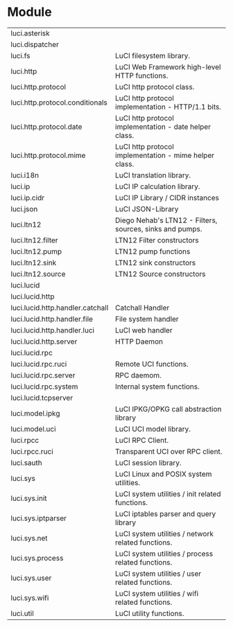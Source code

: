 # Module

|                                  |                                                          |
| -                                | -                                                        |
| luci.asterisk                    |                                                          |
| luci.dispatcher                  |                                                          |
| luci.fs                          | LuCI filesystem library.                                 |
| luci.http                        | LuCI Web Framework high-level HTTP functions.            |
| luci.http.protocol               | LuCI http protocol class.                                |
| luci.http.protocol.conditionals  | LuCI http protocol implementation - HTTP/1.1 bits.       |
| luci.http.protocol.date          | LuCI http protocol implementation - date helper class.   |
| luci.http.protocol.mime          | LuCI http protocol implementation - mime helper class.   |
| luci.i18n                        | LuCI translation library.                                |
| luci.ip                          | LuCI IP calculation library.                             |
| luci.ip.cidr                     | LuCI IP Library / CIDR instances                         |
| luci.json                        | LuCI JSON-Library                                        |
| luci.ltn12                       | Diego Nehab's LTN12 - Filters, sources, sinks and pumps. |
| luci.ltn12.filter                | LTN12 Filter constructors                                |
| luci.ltn12.pump                  | LTN12 pump functions                                     |
| luci.ltn12.sink                  | LTN12 sink constructors                                  |
| luci.ltn12.source                | LTN12 Source constructors                                |
| luci.lucid                       |                                                          |
| luci.lucid.http                  |                                                          |
| luci.lucid.http.handler.catchall | Catchall Handler                                         |
| luci.lucid.http.handler.file     | File system handler                                      |
| luci.lucid.http.handler.luci     | LuCI web handler                                         |
| luci.lucid.http.server           | HTTP Daemon                                              |
| luci.lucid.rpc                   |                                                          |
| luci.lucid.rpc.ruci              | Remote UCI functions.                                    |
| luci.lucid.rpc.server            | RPC daemom.                                              |
| luci.lucid.rpc.system            | Internal system functions.                               |
| luci.lucid.tcpserver             |                                                          |
| luci.model.ipkg                  | LuCI IPKG/OPKG call abstraction library                  |
| luci.model.uci                   | LuCI UCI model library.                                  |
| luci.rpcc                        | LuCI RPC Client.                                         |
| luci.rpcc.ruci                   | Transparent UCI over RPC client.                         |
| luci.sauth                       | LuCI session library.                                    |
| luci.sys                         | LuCI Linux and POSIX system utilities.                   |
| luci.sys.init                    | LuCI system utilities / init related functions.          |
| luci.sys.iptparser               | LuCI iptables parser and query library                   |
| luci.sys.net                     | LuCI system utilities / network related functions.       |
| luci.sys.process                 | LuCI system utilities / process related functions.       |
| luci.sys.user                    | LuCI system utilities / user related functions.          |
| luci.sys.wifi                    | LuCI system utilities / wifi related functions.          |
| luci.util                        | LuCI utility functions.                                  |